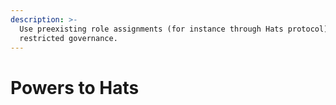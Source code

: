 ```yaml
---
description: >-
  Use preexisting role assignments (for instance through Hats protocol) in role
  restricted governance.
---
```


# Powers to Hats

